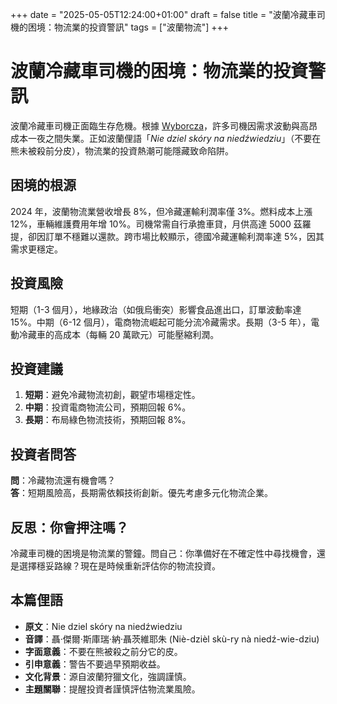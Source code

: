 +++
date = "2025-05-05T12:24:00+01:00"
draft = false
title = "波蘭冷藏車司機的困境：物流業的投資警訊"
tags = ["波蘭物流"]
+++

# 波蘭冷藏車司機的困境：物流業的投資警訊

波蘭冷藏車司機正面臨生存危機。根據 [Wyborcza](https://wyborcza.biz/biznes/7,159911,31882272,kupil-auto-z-chlodnia-z-dnia-na-dzien-zostal-na-lodzie-kierowca.html)，許多司機因需求波動與高昂成本一夜之間失業。正如波蘭俚語「*Nie dziel skóry na niedźwiedziu*」（不要在熊未被殺前分皮），物流業的投資熱潮可能隱藏致命陷阱。

## 困境的根源

2024 年，波蘭物流業營收增長 8%，但冷藏運輸利潤率僅 3%。燃料成本上漲 12%，車輛維護費用年增 10%。司機常需自行承擔車貸，月供高達 5000 茲羅提，卻因訂單不穩難以還款。跨市場比較顯示，德國冷藏運輸利潤率達 5%，因其需求更穩定。

## 投資風險

短期（1-3 個月），地緣政治（如俄烏衝突）影響食品進出口，訂單波動率達 15%。中期（6-12 個月），電商物流崛起可能分流冷藏需求。長期（3-5 年），電動冷藏車的高成本（每輛 20 萬歐元）可能壓縮利潤。

## 投資建議

1. **短期**：避免冷藏物流初創，觀望市場穩定性。  
2. **中期**：投資電商物流公司，預期回報 6%。  
3. **長期**：布局綠色物流技術，預期回報 8%。

## 投資者問答

**問**：冷藏物流還有機會嗎？  
**答**：短期風險高，長期需依賴技術創新。優先考慮多元化物流企業。

## 反思：你會押注嗎？

冷藏車司機的困境是物流業的警鐘。問自己：你準備好在不確定性中尋找機會，還是選擇穩妥路線？現在是時候重新評估你的物流投資。

## 本篇俚語

- **原文**：Nie dziel skóry na niedźwiedziu  
- **音譯**：聶·傑爾·斯庫瑞·納·聶茨維耶朱 (Niè-dzièl skù-ry nà niedź-wie-dziu)  
- **字面意義**：不要在熊被殺之前分它的皮。  
- **引申意義**：警告不要過早預期收益。  
- **文化背景**：源自波蘭狩獵文化，強調謹慎。  
- **主題關聯**：提醒投資者謹慎評估物流業風險。

